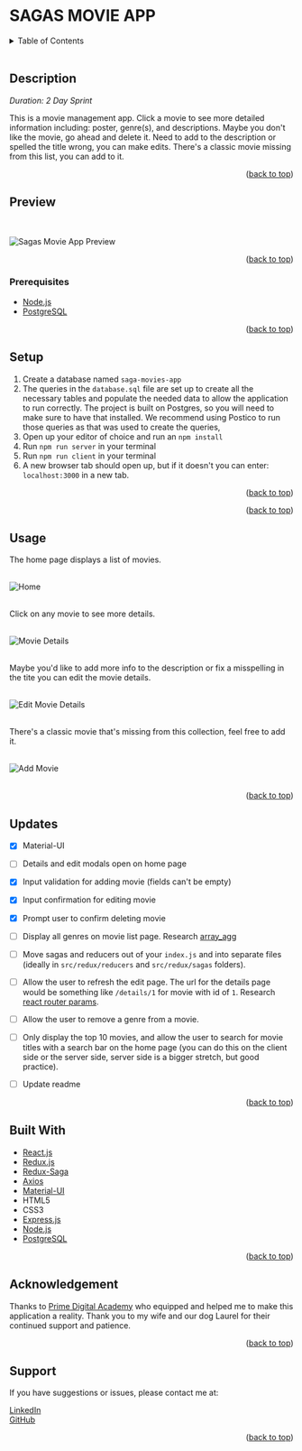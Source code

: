 <!-- 
![MIT LICENSE](https://img.shields.io/github/license/scottbromander/the_marketplace.svg?style=flat-square)
![REPO SIZE](https://img.shields.io/github/repo-size/scottbromander/the_marketplace.svg?style=flat-square)
![TOP_LANGUAGE](https://img.shields.io/github/languages/top/scottbromander/the_marketplace.svg?style=flat-square)
![FORKS](https://img.shields.io/github/forks/scottbromander/the_marketplace.svg?style=social)
-->

# SAGAS MOVIE APP

<!-- TABLE OF CONTENTS -->
<details>
  <summary>Table of Contents</summary>
  <ol>
    <li><a href="#description">Description</a></li>
    <li>
      <a href="#preview">Preview</a></li>
      <ul>
        <li>
            <a href="#prerequisites">Prerequisites</a></li>
        </li>
      </ul>
    </li>
    <li><a href="#setup">Setup</a></li>
    <li><a href="#usage">Usage</a></li>
    <li><a href="#updates">Updates</a></li>
    <li><a href="#built-with">Built With</a></li>
    <li><a href="#acknowledgement">Acknowledgment</a></li>
    <li><a href="#support">Support</a></li>
  </ol>
</details>
<br />

<!-- Description -->
## Description

_Duration: 2 Day Sprint_

This is a movie management app. Click a movie to see more detailed information including: poster, genre(s), and descriptions. Maybe you don't like the movie, go ahead and delete it. Need to add to the description or spelled the title wrong, you can make edits. There's a classic movie missing from this list, you can add to it.

<!-- Your project description goes here. What problem did you solve? How did you solve it?  -->


<p align="right">(<a href="#top">back to top</a>)</p>

<!-- Preview -->
## Preview  
<br />

![Sagas Movie App Preview](/public/images/sagas-movie-app-preview.gif)
<br /> 

<p align="right">(<a href="#top">back to top</a>)</p>

<!-- Prerequisites -->
### Prerequisites

- [Node.js](https://nodejs.org/en/)
- [PostgreSQL](http://postgresql.org)

<p align="right">(<a href="#top">back to top</a>)</p>

<!-- Setup -->
## Setup

1. Create a database named `saga-movies-app`
2. The queries in the `database.sql` file are set up to create all the necessary tables and populate the needed data to allow the application to run correctly. The project is built on Postgres, so you will need to make sure to have that installed. We recommend using Postico to run those queries as that was used to create the queries,
3. Open up your editor of choice and run an `npm install`
4. Run `npm run server` in your terminal
5. Run `npm run client` in your terminal
6. A new browser tab should open up, but if it doesn't you can enter: `localhost:3000` in a new tab.

<p align="right">(<a href="#top">back to top</a>)</p>

<!-- Features -->
<!-- ## Features

1. Home page displays all of the movies in the movie database. 
2. Details page shows all details for the selected movie, including title, poster, description, and genres.
3. Add movie form allows you to `Save` title, url (poster), description, and genre to database or `Cancel`.
4. Details page shows all details even after page refresh.
5. Edit details page allows user to update title and description of selected movie and `Save` to the database or `Cancel`. -->

<p align="right">(<a href="#top">back to top</a>)</p>

<!-- Usage -->
## Usage
The home page displays a list of movies.
<br /> <br />

![Home](/public/images/home-view.jpg)
<br /><br />

Click on any movie to see more details.
<br /> <br />

![Movie Details](/public/images/movie-details-view.jpg)
<br /><br />

Maybe you'd like to add more info to the description or fix a misspelling in the tite you can edit the movie details.
<br /> <br />

![Edit Movie Details](/public/images/edit-movie-details-view.jpg)
<br /><br />

There's a classic movie that's missing from this collection, feel free to add it.
<br /> <br />

![Add Movie](/public/images/add-movie-view.jpg)
<br /><br />
 

<p align="right">(<a href="#top">back to top</a>)</p>

<!-- Updates -->
## Updates
 
- [x] Material-UI
- [ ] Details and edit modals open on home page
- [x] Input validation for adding movie (fields can't be empty)
- [x] Input confirmation for editing movie
- [x] Prompt user to confirm deleting movie
- [ ] Display all genres on movie list page. Research [array_agg](https://stackoverflow.com/questions/43458174/how-to-save-and-return-javascript-object-with-subarray-in-normalized-sql)
- [ ] Move sagas and reducers out of your `index.js` and into separate files (ideally in `src/redux/reducers` and `src/redux/sagas` folders).
- [ ] Allow the user to refresh the edit page. The url for the details page would be something like `/details/1` for movie with id of `1`. Research [react router params](https://reacttraining.com/react-router/web/example/url-params).
- [ ] Allow the user to remove a genre from a movie.
- [ ] Only display the top 10 movies, and allow the user to search for movie titles with a search bar on the home page (you can do this on the client side or the server side, server side is a bigger stretch, but good practice).
- [ ] Update readme


<p align="right">(<a href="#top">back to top</a>)</p>

<!-- Built With -->
## Built With

* [React.js](https://reactjs.org/)
* [Redux.js](https://redux.js.org/)
* [Redux-Saga](https://redux-saga.js.org/)
* [Axios](http://npmjs.com/package/axios)
* [Material-UI](https://mui.com/)
* HTML5
* CSS3
* [Express.js](http://expressjs.com)
* [Node.js](https://nodejs.org/en)
* [PostgreSQL](http://postgresql.org)

<p align="right">(<a href="#top">back to top</a>)</p>

<!-- Acknowledgement -->
## Acknowledgement
Thanks to [Prime Digital Academy](www.primeacademy.io) who equipped and helped me to make this application a reality. Thank you to my wife and our dog Laurel for their continued support and patience.  

<p align="right">(<a href="#top">back to top</a>)</p>

<!-- Support -->
## Support
If you have suggestions or issues, please contact me at:  

[LinkedIn](https://www.linkedin.com/in/phaydara-vongsavanthong/)  
[GitHub](https://github.com/stephenmussel)  

<p align="right">(<a href="#top">back to top</a>)</p>